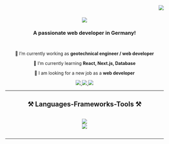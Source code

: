 <img align="right" src="https://visitor-badge.laobi.icu/badge?page_id=salesp07.salesp07" />

<h1 align="center">
    <img src="https://readme-typing-svg.herokuapp.com/?font=Righteous&size=35&center=true&vCenter=true&width=500&height=70&duration=4000&lines=Hi+There!+👋;+I'm+Hong+Shen!;" />
</h1>

<h3 align="center">A passionate web developer in Germany! </h3>

<br/>

<div align="center">
 
 🔭 I’m currently working as **geotechnical engineer / web developer**
  
 🌱 I’m currently learning **React, Next.js, Database**

💬 I am looking for a new job as a **web developer**



 </div>
 
<div align="center"> 
  <a href="mailto:shenhong0201@gmail.com">
    <img src="https://img.shields.io/badge/Gmail-333333?style=for-the-badge&logo=gmail&logoColor=red" />
  </a>
  <a href="https://www.linkedin.com/in/hong-shen-ba8385aa/" target="_blank">
    <img src="https://img.shields.io/badge/LinkedIn-0077B5?style=for-the-badge&logo=linkedin&logoColor=white" target="_blank" />
  </a>
  <a href="https://github.com/Hong2024win" target="_blank">
     <img src="https://img.shields.io/badge/Portfolio-FF5722?style=for-the-badge&logo=todoist&logoColor=white" target="_blank" /> <!-- sqlite, safari, google-chrome are other good icon options -->
  </a>
</div>

 <hr/>
 
<h2 align="center">⚒️ Languages-Frameworks-Tools ⚒️</h2>
<br/>
<div align="center">
    <img src="https://skillicons.dev/icons?i=html,css,javascript,typescript,nodejs,react" /><br>
    <img src="https://skillicons.dev/icons?i=express,mongodb,nextjs,postgres,bootstrap,vscode,github,tailwind,git" />
</div>

<br/>
<hr/>
